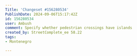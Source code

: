 ```yaml
---
Title: 'Changeset #156280534'
PublishDate: 2024-09-06T15:17:42Z
id: 156280534
user: Ambush
comment: Specify whether pedestrian crossings have islands
created_by: StreetComplete_ee 58.22
tags:
- Montenegro

---
```

